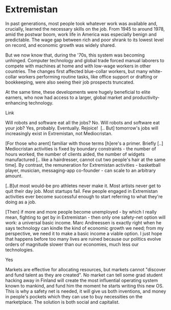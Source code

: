 # Extremistan

In past generations, most people took whatever work was available and,
crucially, learned the necessary skills on the job. From 1945 to
around 1978, amid the postwar boom, work life in America was
especially benign and predictable. The wage gap between rich and poor
shrank to its lowest level on record, and economic growth was widely
shared.

But we now know that, during the '70s, this system was becoming unhinged. Computer technology and global trade forced manual laborers to compete with machines at home and with low-wage workers in other countries. The changes first affected blue-collar workers, but many white-collar workers performing routine tasks, like office support or drafting or bookkeeping, were also seeing their job prospects truncated.

At the same time, these developments were hugely beneficial to elite earners, who now had access to a larger, global market and productivity-enhancing technology.

Link

Will robots and software eat all the jobs? No. Will robots and software eat your job? Yes, probably. Eventually. Rejoice!  [.. But] tomorrow's jobs will increasingly exist in Extremistan, not Mediocristan.

[For those who arent] familiar with those terms [h]ere's a primer. Briefly [..] Mediocristan activities is fixed by boundary constraints - the number of hours worked, the number of clients aided, the number of widgets manufactured [.. like a hairdresser, cannot cut two people's hair at the same time]. By contrast, the remuneration for Extremistan activities - basketball player, musician, messaging-app co-founder - can scale to an arbitrary amount.

[..B]ut most would-be pro athletes never make it. Most artists never get to quit their day job. Most startups fail. Few people engaged in Extremistan activities ever become successful enough to start referring to what they're doing as a job.

[Then] if more and more people become unemployed - by which I really mean, fighting to get by in Extremistan - then only one safety-net option will work: a universal basic income. Marc Andreessen is exactly right when he says technology can kindle the kind of economic growth we need; from my perspective, we need it to make a basic income a viable option. I just hope that happens before too many lives are ruined because our politics evolve orders of magnitude slower than our economies, much less our technologies.

Yes

Markets are effective for allocating resources, but markets cannot "discover and fund talent as they are created". No market can tell some grad student hacking away in Finland will create the most influential operating system known to mankind, and fund him the moment he starts writing this new OS. This is why a safety net is needed, it will give us both inventions, and money in people's pockets which they can use to buy necessities on the marketplace. The solution is both social and capitalist. 















